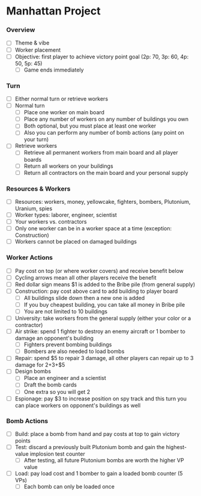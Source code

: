 # Manhattan Project

### Overview

- [ ] Theme & vibe
- [ ] Worker placement
- [ ] Objective: first player to achieve victory point goal (2p: 70, 3p: 60, 4p: 50, 5p: 45)
  - [ ] Game ends immediately

### Turn

- [ ] Either normal turn or retrieve workers
- [ ] Normal turn
  - [ ] Place one worker on main board
  - [ ] Place any number of workers on any number of buildings you own
  - [ ] Both optional, but you must place at least one worker
  - [ ] Also you can perform any number of bomb actions (any point on your turn)
- [ ] Retrieve workers
  - [ ] Retrieve all permanent workers from main board and all player boards
  - [ ] Return all workers on your buildings
  - [ ] Return all contractors on the main board and your personal supply

### Resources & Workers

- [ ] Resources: workers, money, yellowcake, fighters, bombers, Plutonium, Uranium, spies
- [ ] Worker types: laborer, engineer, scientist
- [ ] Your workers vs. contractors
- [ ] Only one worker can be in a worker space at a time (exception: Construction)
- [ ] Workers cannot be placed on damaged buildings

### Worker Actions

- [ ] Pay cost on top (or where worker covers) and receive benefit below
- [ ] Cycling arrows mean all other players receive the benefit
- [ ] Red dollar sign means $1 is added to the Bribe pile (from general supply)
- [ ] Construction: pay cost above card to add building to player board
  - [ ] All buildings slide down then a new one is added
  - [ ] If you buy cheapest building, you can take all money in Bribe pile
  - [ ] You are not limited to 10 buildings
- [ ] University: take workers from the general supply (either your color or a contractor)
- [ ] Air strike: spend 1 fighter to destroy an enemy aircraft or 1 bomber to damage an opponent's building
  - [ ] Fighters prevent bombing buildings
  - [ ] Bombers are also needed to load bombs
- [ ] Repair: spend $5 to repair 3 damage, all other players can repair up to 3 damage for $2+$3+$5
- [ ] Design bombs
  - [ ] Place an engineer and a scientist
  - [ ] Draft the bomb cards
  - [ ] One extra so you will get 2
- [ ] Espionage: pay $3 to increase position on spy track and this turn you can place workers on opponent's buildings as well

### Bomb Actions

- [ ] Build: place a bomb from hand and pay costs at top to gain victory points
- [ ] Test: discard a previously built Plutonium bomb and gain the highest-value implosion test counter
  - [ ] After testing, all future Plutonium bombs are worth the higher VP value
- [ ] Load: pay load cost and 1 bomber to gain a loaded bomb counter (5 VPs)
  - [ ] Each bomb can only be loaded once
